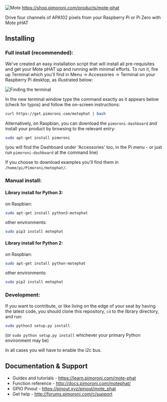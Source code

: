 ![Mote](mote-logo.png)
https://shop.pimoroni.com/products/mote-phat

Drive four channels of APA102 pixels from your Raspberry Pi or Pi Zero with Mote pHAT

## Installing

### Full install (recommended):

We've created an easy installation script that will install all pre-requisites and get your Mote pHAT
up and running with minimal efforts. To run it, fire up Terminal which you'll find in Menu -> Accessories -> Terminal
on your Raspberry Pi desktop, as illustrated below:

![Finding the terminal](http://get.pimoroni.com/resources/github-repo-terminal.png)

In the new terminal window type the command exactly as it appears below (check for typos) and follow the on-screen instructions:

```bash
curl https://get.pimoroni.com/motephat | bash
```

Alternatively, on Raspbian, you can download the `pimoroni-dashboard` and install your product by browsing to the relevant entry:

```bash
sudo apt-get install pimoroni
```
(you will find the Dashboard under 'Accessories' too, in the Pi menu - or just run `pimoroni-dashboard` at the command line)

If you choose to download examples you'll find them in `/home/pi/Pimoroni/motephat/`.

### Manual install:

#### Library install for Python 3:

on Raspbian:

```bash
sudo apt-get install python3-motephat
```

other environments: 

```bash
sudo pip3 install motephat
```

#### Library install for Python 2:

on Raspbian:

```bash
sudo apt-get install python-motephat
```

other environments: 

```bash
sudo pip2 install motephat
```

### Development:

If you want to contribute, or like living on the edge of your seat by having the latest code, you should clone this repository, `cd` to the library directory, and run:

```bash
sudo python3 setup.py install
```
(or `sudo python setup.py install` whichever your primary Python environment may be)

In all cases you will have to enable the i2c bus.

## Documentation & Support

* Guides and tutorials - https://learn.pimoroni.com/mote-phat
* Function reference - http://docs.pimoroni.com/motephat/
* GPIO Pinout - https://pinout.xyz/pinout/mote_phat
* Get help - http://forums.pimoroni.com/c/support
